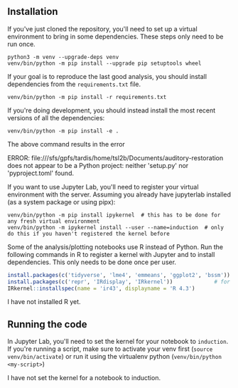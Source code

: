 ## Installation

If you've just cloned the repository, you'll need to set up a virtual environment to bring in some dependencies. These steps only need to be run once.

``` shell
python3 -m venv --upgrade-deps venv
venv/bin/python -m pip install --upgrade pip setuptools wheel
```

If your goal is to reproduce the last good analysis, you should install dependencies from the `requirements.txt` file.

``` shell
venv/bin/python -m pip install -r requirements.txt
```

If you're doing development, you should instead install the most recent versions of all the dependencies:

``` shell
venv/bin/python -m pip install -e .
```

The above command results in the error

ERROR: file:///sfs/gpfs/tardis/home/tsl2b/Documents/auditory-restoration does not appear to be a Python project: neither 'setup.py' nor 'pyproject.toml' found.

If you want to use Jupyter Lab, you'll need to register your virtual environment with the server. Assuming you already have jupyterlab installed (as a system package or using pipx):

``` shell
venv/bin/python -m pip install ipykernel  # this has to be done for any fresh virtual environment
venv/bin/python -m ipykernel install --user --name=induction  # only do this if you haven't registered the kernel before
```

Some of the analysis/plotting notebooks use R instead of Python. Run the following commands in R to register a kernel with Jupyter and to install dependencies. This only needs to be done once per user.

``` R
install.packages(c('tidyverse', 'lme4', 'emmeans', 'ggplot2', 'bssm'))   # direct code dependencies
install.packages(c('repr', 'IRdisplay', 'IRkernel'))             # for the R notebooks
IRkernel::installspec(name = 'ir43', displayname = 'R 4.3')
```

I have not installed R yet.

## Running the code

In Jupyter Lab, you'll need to set the kernel for your notebook to `induction`. If you're running a script, make sure to activate your venv first (`source venv/bin/activate`) or run it using the virtualenv python (`venv/bin/python <my-script>`)

I have not set the kernel for a notebook to induction.